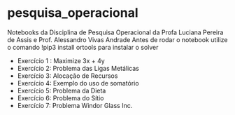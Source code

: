 # pesquisa_operacional
Notebooks  da Disciplina de Pesquisa Operacional da Profa Luciana Pereira de Assis e Prof. Alessandro Vivas Andrade
Antes de rodar o notebook utilize o comando !pip3 install ortools para instalar o solver
- Exercício 1 : Maximize 3x + 4y
- Exercício 2: Problema das Ligas Metálicas
- Exercício 3: Alocação de Recursos
- Exercício 4: Exemplo do uso de somatório
- Exercício 5: Problema da Dieta
- Exercício 6: Problema do Sítio
- Exercício 7: Problema Windor Glass Inc.
